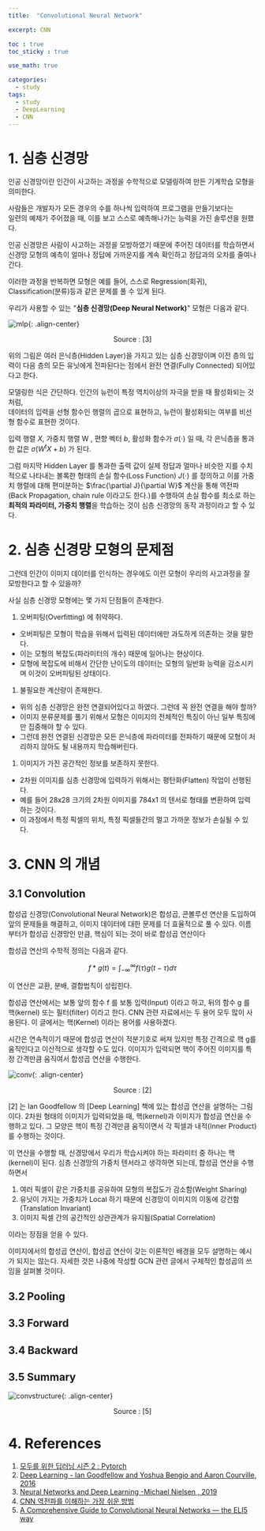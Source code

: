 ```yaml
---
title:  "Convolutional Neural Network"

excerpt: CNN 

toc : true
toc_sticky : true  

use_math: true

categories:
  - study
tags:
  - study
  - DeepLearning
  - CNN
---
```

# 1. 심층 신경망
인공 신경망이란 인간이 사고하는 과정을 수학적으로 모델링하여 
만든 기계학습 모형을 의미한다.  

사람들은 개발자가 모든 경우의 수를
하나씩 입력하여 프로그램을 만들기보다는\
일련의 예제가 주어졌을 때,
이를 보고 스스로 예측해나가는 능력을 가진 솔루션을 원했다. 

인공 신경망은 사람이 사고하는 과정을 모방하였기 때문에 주어진 데이터를 학습하면서\
신경망 모형의 예측이 얼마나 정답에 가까운지를 계속 확인하고 정답과의 오차를 줄여나간다.

이러한 과정을 반복하면 모형은 예를 들어, 스스로 Regression(회귀), Classification(분류)등과 같은 
문제를 풀 수 있게 된다.

 우리가 사용할 수 있는  "**심층 신경망(Deep Neural Network)**"
모형은 다음과 같다. 

![mlp](https://github.com/Sodychoe/sodychoe.github.io/blob/main/assets/images/%20study/CNN/mlp.png?raw=true){: .align-center}

<div style="text-align: center;">Source : [3]</div>

위의 그림은 여러 은닉층(Hidden Layer)을 가지고 있는 심층 신경망이며 이전 층의 입력이
다음 층의 모든 유닛에게 전파된다는 점에서 완전 연결(Fully Connected) 되어있다고 한다.

모델링한 식은 간단하다. 인간의 뉴런이 특정 역치이상의 자극을 받을 때 활성화되는 것 처럼, \
데이터의 입력을 선형 함수인 행렬의 곱으로 표현하고, 뉴런이 활성화되는 여부를 비선형 함수로
표현한 것이다.

 입력 행렬 $X$, 가중치 행렬 W , 편향 벡터 $b$,  활성화 함수가 $\sigma(\cdot)$ 일 때,
 각 은닉층을 통과한 값은 $\sigma(W^tX+b)$ 가 된다. 

그럼 마지막 Hidden Layer 를 통과한 출력 값이 실제 정답과 얼마나 비슷한 지를
수치적으로 나타내는 볼록한 형태의 손실 함수(Loss Function) $J(\cdot)$ 를 정의하고
이를 가중치 행렬에 대해 편미분하는 $\frac{\partial J}{\partial W}$   계산을 통해
역전파(Back Propagation, chain rule 이라고도 한다.)를 수행하여
손실 함수를 최소로 하는 **최적의 파라미터, 가중치 행렬**을 학습하는 것이 
심층 신경망의 동작 과정이라고 할 수 있다.


# 2. 심층 신경망 모형의 문제점
그런데 인간이 이미지 데이터를 인식하는 경우에도 이런 모형이
우리의 사고과정을 잘 모방한다고 할 수 있을까?

사실 심층 신경망 모형에는 몇 가지 단점들이 존재한다.

1. 오버피팅(Overfitting) 에 취약하다.
- 오버피팅은 모형이 학습을 위해서 입력된 데이터에만 과도하게 의존하는 것을 말한다.
- 이는 모형의 복잡도(파라미터의 개수) 때문에 일어나는 현상이다.
- 모형에 복잡도에 비해서 간단한 난이도의 데이터는 모형의 일반화 능력을 감소시키며 이것이 오버피팅된 상태이다. 

1. 불필요한 계산량이 존재한다.
- 위의 심층 신경망은 완전 연결되어있다고 하였다. 그런데 꼭 완전 연결을 해야 할까?
- 이미지 분류문제를 풀기 위해서 모형은 이미지의 전체적인 특징이 아닌 일부 특징에만 집중해야 할 수 있다.
- 그런데 완전 연결된 신경망은 모든 은닉층에 파라미터를 전파하기 때문에 모형이 처리하지 않아도 될 내용까지 학습해버린다. 

1. 이미지가 가진 공간적인 정보를 보존하지 못한다.
-  2차원 이미지를 심층 신경망에 입력하기 위해서는 평탄화(Flatten) 작업이 선행된다.
-  예를 들어 28x28 크기의 2차원 이미지를 784x1 의 텐서로 형태를 변환하여 입력하는 것이다.
-  이 과정에서 특정 픽셀의 위치, 특정 픽셀들간의 멀고 가까운 정보가 손실될 수 있다.

[//]: # (![sparseconnectivity]&#40;https://github.com/Sodychoe/sodychoe.github.io/blob/main/assets/images/%20study/CNN/sparseconn.png?raw=true&#41;{: .align-center})

[//]: # (<div style="text-align: center;">Source : [2]</div>)





# 3. CNN 의 개념

## 3.1 Convolution

합성곱 신경망(Convolutional Neural Network)은 합성곱, 콘볼루션 연산을 도입하여
앞의 문제들을 해결하고, 이미지 데이터에 대한 문제를 더 효율적으로 풀 수 있다.
이름부터가 합성곱 신경망인 만큼, 핵심이 되는 것이 바로 합성곱 연산이다

합성곱 연산의 수학적 정의는 다음과 같다.

$$f*g(t)=\int_{-\infty}^{\infty}f(\tau)g(t-\tau)d\tau$$

이 연산은 교환, 분배, 결합법칙이 성립힌다. 

합성곱 연산에서는 보통 앞의 함수 f 를 보통 입력(Input) 이라고 하고, 뒤의 함수 g 를 핵(kernel)
또는 필터(filter) 이라고 한다. CNN 관련 자료에서는 두 용어 모두 많이 사용된다. 이 글에서는
핵(Kernel) 이라는 용어를 사용하겠다. 


시간은 연속적이기 때문에 합성곱 연산이 적분기호로 써져 있지만 특정 간격으로 핵 g를 움직인다고 이산적으로 생각할 수도 있다. 이미지가 입력되면 핵이 주어진 이미지를 특정 간격만큼 움직여서 합성곱 연산을 수행한다.

![conv](https://github.com/Sodychoe/sodychoe.github.io/blob/main/assets/images/%20study/CNN/conv.png?raw=true){: .align-center}

<div style="text-align: center;">Source : [2]</div>

[2] 는 Ian Goodfellow 의 [Deep Learning] 책에 있는 합성곱 연산을 설명하는 그림이다. 2차원 형태의 이미지가 입력되었을 때,  핵(kernel)과 이미지가 합성곱 연산을 수행하고 있다. 그 모양은 핵이 특정 간격만큼 움직이면서 각 픽셀과 내적(Inner Product)를 수행하는 것이다. 

이 연산을 수행할 때, 신경망에서 우리가 학습시켜야 하는 파라미터 중 하나는 핵(kernel)이 된다.
심층 신경망의 가중치 텐서라고 생각하면 되는데, 합성곱 연산을 수행하면서
1. 여러 픽셀이 같은 가중치를 공유하여 모형의 복잡도가 감소함(Weight Sharing)
2. 유닛이 가지는 가중치가 Local 하기 때문에 신경망이 이미지의 이동에 강건함(Translation Invariant)
3. 이미지 픽셀 간의 공간적인 상관관계가 유지됨(Spatial Correlation)


이라는 장점을 얻을 수 있다.

이미지에서의 합성곱 연산이, 합성곱 연산이 갖는 이론적인 배경을 모두 설명하는 예시가 되지는 않는다.
자세한 것은 나중에 작성할 GCN 관련 글에서 구체적인 합성곱의 쓰임을 살펴볼 것이다.

## 3.2 Pooling

## 3.3 Forward

## 3.4 Backward

## 3.5 Summary

![convstructure](https://raw.githubusercontent.com/Sodychoe/sodychoe.github.io/main/assets/images/%20study/CNN/cnnstructure.webp){: .align-center}

<div style="text-align: center;">Source : [5]</div>


# 4. References

1. [모두를 위한 딥러닝 시즌 2 : Pytorch](https://deeplearningzerotoall.github.io/season2/)
2. [Deep Learning - Ian Goodfellow and Yoshua Bengio and Aaron Courville, 2016](https://www.deeplearningbook.org/)
3. [Neural Networks and Deep Learning -Michael Nielsen , 2019 ](http://neuralnetworksanddeeplearning.com/index.html) 
4. [CNN 역전파를 이해하는 가장 쉬운 방법](https://metamath1.github.io/cnn/index.html)
3. [A Comprehensive Guide to Convolutional Neural Networks — the ELI5 way](https://towardsdatascience.com/a-comprehensive-guide-to-convolutional-neural-networks-the-eli5-way-3bd2b1164a53)
